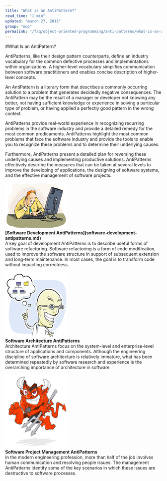 ```yaml
---
title: "What is an AntiPattern?"
read_time: "1 min"
updated: "march 27, 2015"
group: "oop"
permalink: "/faq/object-oriented-programming/anti-patterns/what-is-an-antipattern/"
---
```


#What Is an AntiPattern?

AntiPatterns, like their design pattern counterparts, define an industry vocabulary for the common defective processes and implementations within organizations. A higher-level vocabulary simplifies communication between software practitioners and enables concise description of higher-level concepts.

An AntiPattern is a literary form that describes a commonly occurring solution to a problem that generates decidedly negative consequences. The AntiPattern may be the result of a manager or developer not knowing any better, not having sufficient knowledge or experience in solving a particular type of problem, or having applied a perfectly good pattern in the wrong context.

AntiPatterns provide real-world experience in recognizing recurring problems in the software industry and provide a detailed remedy for the most common predicaments. AntiPatterns highlight the most common problems that face the software industry and provide the tools to enable you to recognize these problems and to determine their underlying causes.

Furthermore, AntiPatterns present a detailed plan for reversing these underlying causes and implementing productive solutions. AntiPatterns effectively describe the measures that can be taken at several levels to improve the developing of applications, the designing of software systems, and the effective management of software projects.

<div>
<span style="float:left"><img src="../../../images/anti-patterns/mang.jpg" ></span>
<span style="float:left"><b>[Software Development AntiPatterns](software-development-antipatterns.md)</b><br>
A key goal of development AntiPatterns is to describe useful forms of software refactoring. Software refactoring is a form of code modification, used to improve the software structure in support of subsequent extension and long-term maintenance. In most cases, the goal is to transform code without impacting correctness. 

</span></div>

<div>
<span style="float:left"><img src="../../../images/anti-patterns/softde.jpg" ></span>
<span style="float:left"><b>Software Architecture AntiPatterns</b><br>
Architecture AntiPatterns focus on the system-level and enterprise-level structure of applications and components. Although the engineering discipline of software architecture is relatively immature, what has been determined repeatedly by software research and experience is the overarching importance of architecture in software 

</span></div>

<div>
<span style="float:left"><img src="../../../images/anti-patterns/imp.jpg" ></span>
<span style="float:left"><b>Software Project Management AntiPatterns</b><br>
In the modern engineering profession, more than half of the job involves human communication and resolving people issues. The management AntiPatterns identify some of the key scenarios in which these issues are destructive to software processes.
</span></div>
